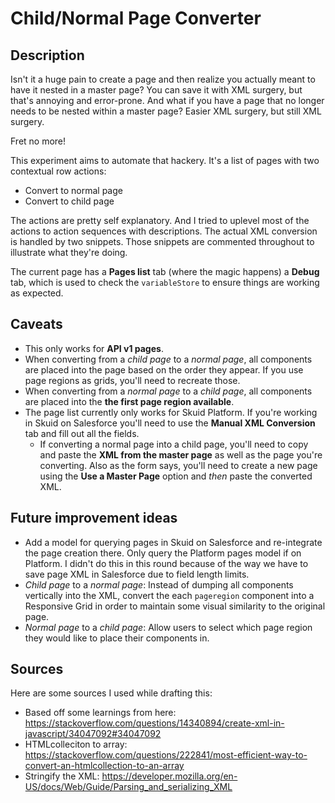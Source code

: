 # Child/Normal Page Converter

## Description

Isn't it a huge pain to create a page and then realize you actually meant to have it nested in a master page? You can save it with XML surgery, but that's annoying and error-prone. And what if you have a page that no longer needs to be nested within a master page? Easier XML surgery, but still XML surgery.

Fret no more!

This experiment aims to automate that hackery. It's a list of pages with two contextual row actions:

- Convert to normal page
- Convert to child page

The actions are pretty self explanatory. And I tried to uplevel most of the actions to action sequences with descriptions. The actual XML conversion is handled by two snippets. Those snippets are commented throughout to illustrate what they're doing. 

The current page has a **Pages list** tab (where the magic happens) a **Debug** tab, which is used to check the `variableStore` to ensure things are working as expected.

## Caveats

- This only works for **API v1 pages**.
- When converting from a _child page_ to a _normal page_, all components are placed into the page based on the order they appear. If you use page regions as grids, you'll need to recreate those.
- When converting from a  _normal page_ to a _child page_, all components are placed into the **the first page region available**.
- The page list currently only works for Skuid Platform. If you're working in Skuid on Salesforce you'll need to use the **Manual XML Conversion** tab and fill out all the fields. 
  - If converting a normal page into a child page, you'll need to copy and paste the **XML from the master page** as well as the page you're converting. Also as the form says, you'll need to create a new page using the **Use a Master Page** option and _then_ paste the converted XML.

## Future improvement ideas

- Add a model for querying pages in Skuid on Salesforce and re-integrate the page creation there. Only query the Platform pages model if on Platform. I didn't do this in this round because of the way we have to save page XML in Salesforce due to field length limits.
- _Child page_ to a _normal page_: Instead of dumping all components vertically into the XML, convert the each `pageregion` component into a Responsive Grid in order to maintain some visual similarity to the original page.
- _Normal page_ to a _child page_: Allow users to select which page region they would like to place their components in. 

## Sources

Here are some sources I used while drafting this:

- Based off some learnings from here: https://stackoverflow.com/questions/14340894/create-xml-in-javascript/34047092#34047092
- HTMLcolleciton to array: https://stackoverflow.com/questions/222841/most-efficient-way-to-convert-an-htmlcollection-to-an-array
- Stringify the XML: https://developer.mozilla.org/en-US/docs/Web/Guide/Parsing_and_serializing_XML

